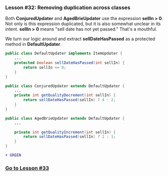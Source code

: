 ### Lesson #32: Removing duplication across classes
Both **ConjuredUpdater** and **AgedBrieUpdater** use the expression **sellIn > 0**.  Not only is this expression duplicated, but it is also somewhat unclear in its intent.  **sellIn > 0** means "sell date has not yet passed."  That's a mouthful.

We turn our logic around and extract **sellDateHasPassed** as a protected method in **DefaultUpdater**.
```java
public class DefaultUpdater implements ItemUpdater {
    ...
    protected boolean sellDateHasPassed(int sellIn) {
        return sellIn <= 0;
    }
}
```
```java
public class ConjuredUpdater extends DefaultUpdater {
    ...
    private int getQualityDecrement(int sellIn) {
        return sellDateHasPassed(sellIn) ? 4 : 2;
    }
}
```
```java
public class AgedBrieUpdater extends DefaultUpdater {
    ...

    private int getQualityIncrement(int sellIn) {
        return sellDateHasPassed(sellIn) ? 2 : 1;
    }
}
```
```diff
+ GREEN
```
### [Go to Lesson #33](https://github.com/d215steinberg/GildedRose-Java/tree/Lesson%2333)
